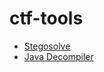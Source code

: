 # ctf-tools

* [Stegosolve](http://www.caesum.com/handbook/Stegsolve.jar)
* [Java Decompiler](http://java-decompiler.github.io/)
